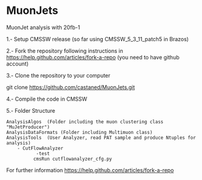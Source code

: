 MuonJets
========

MuonJet analysis with 20fb-1 


1.- Setup CMSSW release  (so far using CMSSW_5_3_11_patch5 in Brazos)

2.- Fork the repository following instructions in https://help.github.com/articles/fork-a-repo  (you need to have github account)

3.- Clone the repository to your computer

git clone https://github.com/castaned/MuonJets.git

4.- Compile the code in CMSSW 

5.- Folder Structure

    AnalysisAlgos  (Folder including the muon clustering class "MuJetProducer")
    AnalysisDataFormats (Folder including Multimuon class)
    AnalysisTools  (User Analyzer, read PAT sample and produce Ntuples for analysis)
        - CutFlowAnalyzer
               -test  
              cmsRun cutflowanalyzer_cfg.py

For further information https://help.github.com/articles/fork-a-repo






